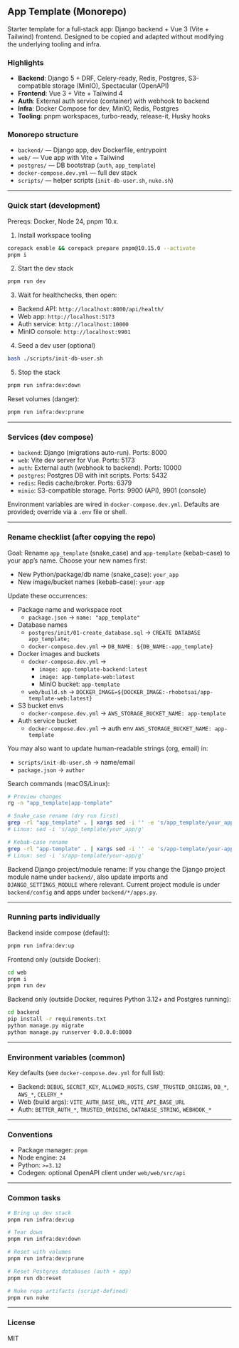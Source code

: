 ## App Template (Monorepo)

Starter template for a full‑stack app: Django backend + Vue 3 (Vite + Tailwind) frontend. Designed to be copied and adapted without modifying the underlying tooling and infra.

### Highlights
- **Backend**: Django 5 + DRF, Celery-ready, Redis, Postgres, S3-compatible storage (MinIO), Spectacular (OpenAPI)
- **Frontend**: Vue 3 + Vite + Tailwind 4
- **Auth**: External auth service (container) with webhook to backend
- **Infra**: Docker Compose for dev, MinIO, Redis, Postgres
- **Tooling**: pnpm workspaces, turbo-ready, release-it, Husky hooks

### Monorepo structure
- `backend/` — Django app, dev Dockerfile, entrypoint
- `web/` — Vue app with Vite + Tailwind
- `postgres/` — DB bootstrap (`auth`, `app_template`)
- `docker-compose.dev.yml` — full dev stack
- `scripts/` — helper scripts (`init-db-user.sh`, `nuke.sh`)

---

### Quick start (development)
Prereqs: Docker, Node 24, pnpm 10.x.

1) Install workspace tooling
```bash
corepack enable && corepack prepare pnpm@10.15.0 --activate
pnpm i
```

2) Start the dev stack
```bash
pnpm run dev
```

3) Wait for healthchecks, then open:
- Backend API: `http://localhost:8000/api/health/`
- Web app: `http://localhost:5173`
- Auth service: `http://localhost:10000`
- MinIO console: `http://localhost:9901`

4) Seed a dev user (optional)
```bash
bash ./scripts/init-db-user.sh
```

5) Stop the stack
```bash
pnpm run infra:dev:down
```

Reset volumes (danger):
```bash
pnpm run infra:dev:prune
```

---

### Services (dev compose)
- `backend`: Django (migrations auto-run). Ports: 8000
- `web`: Vite dev server for Vue. Ports: 5173
- `auth`: External auth (webhook to backend). Ports: 10000
- `postgres`: Postgres DB with init scripts. Ports: 5432
- `redis`: Redis cache/broker. Ports: 6379
- `minio`: S3-compatible storage. Ports: 9900 (API), 9901 (console)

Environment variables are wired in `docker-compose.dev.yml`. Defaults are provided; override via a `.env` file or shell.

---

### Rename checklist (after copying the repo)
Goal: Rename `app_template` (snake_case) and `app-template` (kebab-case) to your app’s name. Choose your new names first:
- New Python/package/db name (snake_case): `your_app`
- New image/bucket names (kebab-case): `your-app`

Update these occurrences:
- Package name and workspace root
  - `package.json` → `name: "app_template"`
- Database names
  - `postgres/init/01-create_database.sql` → `CREATE DATABASE app_template;`
  - `docker-compose.dev.yml` → `DB_NAME: ${DB_NAME:-app_template}`
- Docker images and buckets
  - `docker-compose.dev.yml` →
    - `image: app-template-backend:latest`
    - `image: app-template-web:latest`
    - MinIO bucket: `app-template`
  - `web/build.sh` → `DOCKER_IMAGE=${DOCKER_IMAGE:-rhobotsai/app-template-web:latest}`
- S3 bucket envs
  - `docker-compose.dev.yml` → `AWS_STORAGE_BUCKET_NAME: app-template`
- Auth service bucket
  - `docker-compose.dev.yml` → auth env `AWS_STORAGE_BUCKET_NAME: app-template`

You may also want to update human-readable strings (org, email) in:
- `scripts/init-db-user.sh` → name/email
- `package.json` → `author`

Search commands (macOS/Linux):
```bash
# Preview changes
rg -n "app_template|app-template"

# Snake_case rename (dry run first)
grep -rl "app_template" . | xargs sed -i '' -e 's/app_template/your_app/g' # macOS
# Linux: sed -i 's/app_template/your_app/g'

# Kebab-case rename
grep -rl "app-template" . | xargs sed -i '' -e 's/app-template/your-app/g' # macOS
# Linux: sed -i 's/app-template/your-app/g'
```

Backend Django project/module rename: If you change the Django project module name under `backend/`, also update imports and `DJANGO_SETTINGS_MODULE` where relevant. Current project module is under `backend/config` and apps under `backend/*/apps.py`.

---

### Running parts individually
Backend inside compose (default):
```bash
pnpm run infra:dev:up
```

Frontend only (outside Docker):
```bash
cd web
pnpm i
pnpm run dev
```

Backend only (outside Docker, requires Python 3.12+ and Postgres running):
```bash
cd backend
pip install -r requirements.txt
python manage.py migrate
python manage.py runserver 0.0.0.0:8000
```

---

### Environment variables (common)
Key defaults (see `docker-compose.dev.yml` for full list):
- Backend: `DEBUG`, `SECRET_KEY`, `ALLOWED_HOSTS`, `CSRF_TRUSTED_ORIGINS`, `DB_*`, `AWS_*`, `CELERY_*`
- Web (build args): `VITE_AUTH_BASE_URL`, `VITE_API_BASE_URL`
- Auth: `BETTER_AUTH_*`, `TRUSTED_ORIGINS`, `DATABASE_STRING`, `WEBHOOK_*`

---

### Conventions
- Package manager: `pnpm`
- Node engine: `24`
- Python: `>=3.12`
- Codegen: optional OpenAPI client under `web/web/src/api`

---

### Common tasks
```bash
# Bring up dev stack
pnpm run infra:dev:up

# Tear down
pnpm run infra:dev:down

# Reset with volumes
pnpm run infra:dev:prune

# Reset Postgres databases (auth + app)
pnpm run db:reset

# Nuke repo artifacts (script-defined)
pnpm run nuke
```

---

### License
MIT


